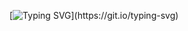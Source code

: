 [![Typing SVG](https://readme-typing-svg.herokuapp.com?size=32&duration=4650&color=F70000&vCenter=true&width=500&height=80&lines=HI+MY+FRIENDS...;MY+NAME+IS+ISHAN+SANDEEPA...;I'M+SAD+PROGRAMAER...;THANK+YOU+WATCH+MY+PROFILE...)](https://git.io/typing-svg)
